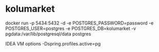 # kolumarket

docker run -p 5434:5432 -d -e POSTGRES_PASSWORD=password -e POSTGRES_USER=postgres -e POSTGRES_DB=kolumarket -v pgdata:/var/lib/postgresql/data postgres



IDEA VM options
-Dspring.profiles.active=pg